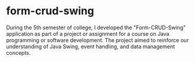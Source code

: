 # form-crud-swing
During the 5th semester of college, I developed the "Form-CRUD-Swing" application as part of a project or assignment for a course on Java programming or software development. The project aimed to reinforce our understanding of Java Swing, event handling, and data management concepts.
